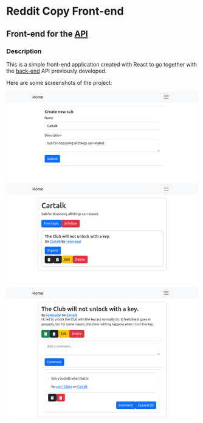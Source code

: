 # Reddit Copy Front-end
## Front-end for the [API](https://github.com/jno3/reddit-copy-api)
### Description
This is a simple front-end application created with React to go together with the [back-end](https://github.com/jno3/reddit-copy-api) API previously developed.

Here are some screenshots of the project:

![img 1](./images/1.png)
![img 2](./images/2.png)
![img 3](./images/3.png)